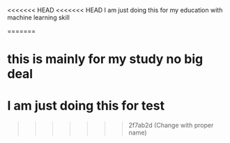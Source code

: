 <<<<<<< HEAD
<<<<<<< HEAD
I am just doing this for my education with machine learning skill

=======

# this is mainly for my study no big deal

# I am just doing this for test

> > > > > > > 2f7ab2d (Change with proper name)
